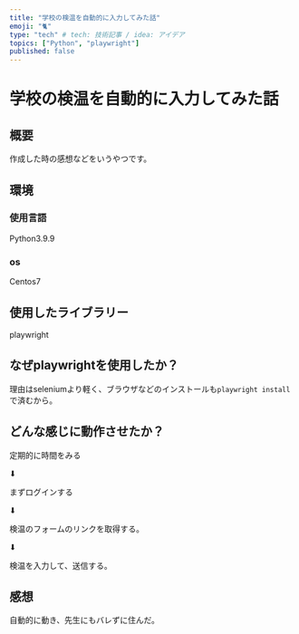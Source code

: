 ```yaml
---
title: "学校の検温を自動的に入力してみた話"
emoji: "🐈"
type: "tech" # tech: 技術記事 / idea: アイデア
topics: ["Python", "playwright"]
published: false
---
```


# 学校の検温を自動的に入力してみた話

## 概要

作成した時の感想などをいうやつです。

## 環境

### 使用言語

Python3.9.9

### os

Centos7

## 使用したライブラリー

playwright

## なぜplaywrightを使用したか？

理由はseleniumより軽く、ブラウザなどのインストールも`playwright install`で済むから。

## どんな感じに動作させたか？

定期的に時間をみる

⬇

まずログインする

⬇

検温のフォームのリンクを取得する。

⬇

検温を入力して、送信する。

## 感想

自動的に動き、先生にもバレずに住んだ。
